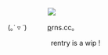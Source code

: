 <div id="header" align="center">
  
![](https://files.catbox.moe/5yppxv.png)

<p align="center"

(｡˙ ▿ ˙)   [p](https://pronouns.cc/@vee)rns.cc｡   

       rentry is a wip !
